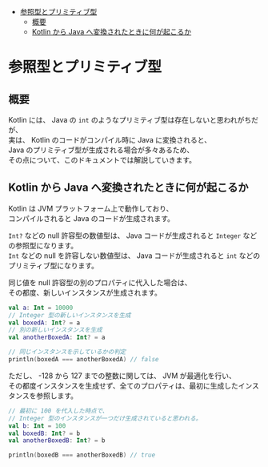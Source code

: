 - [参照型とプリミティブ型](#参照型とプリミティブ型)
  - [概要](#概要)
  - [Kotlin から Java へ変換されたときに何が起こるか](#kotlin-から-java-へ変換されたときに何が起こるか)


# 参照型とプリミティブ型

## 概要

Kotlin には、 Java の `int` のようなプリミティブ型は存在しないと思われがちだが、  
実は、 Kotlin のコードがコンパイル時に Java に変換されると、  
Java のプリミティブ型が生成される場合が多々あるため、  
その点について、このドキュメントでは解説していきます。


## Kotlin から Java へ変換されたときに何が起こるか

Kotlin は JVM プラットフォーム上で動作しており、  
コンパイルされると Java のコードが生成されます。

`Int?` などの null 許容型の数値型は、 Java コードが生成されると `Integer` などの参照型になります。  
`Int` などの null を許容しない数値型は、 Java コードが生成されると `int` などのプリミティブ型になります。

同じ値を null 許容型の別のプロパティに代入した場合は、  
その都度、新しいインスタンスが生成されます。

```kotlin
val a: Int = 10000
// Integer 型の新しいインスタンスを生成
val boxedA: Int? = a
// 別の新しいインスタンスを生成
val anotherBoxedA: Int? = a

// 同じインスタンスを示しているかの判定
println(boxedA === anotherBoxedA) // false
```

ただし、 -128 から 127 までの整数に関しては、 JVM が最適化を行い、  
その都度インスタンスを生成せず、全てのプロパティは、最初に生成したインスタンスを参照します。

```kotlin
// 最初に 100 を代入した時点で、
// Integer 型のインスタンスが一つだけ生成されていると思われる。
val b: Int = 100
val boxedB: Int? = b
val anotherBoxedB: Int? = b

println(boxedB === anotherBoxedB) // true
```


